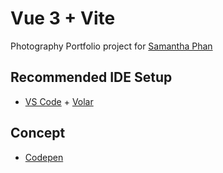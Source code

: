# Vue 3 + Vite

Photography Portfolio project for [Samantha Phan](https://www.flickr.com/photos/samantha_phan2000/albums)

## Recommended IDE Setup

- [VS Code](https://code.visualstudio.com/) + [Volar](https://marketplace.visualstudio.com/items?itemName=Vue.volar)

## Concept

- [Codepen](https://codepen.io/HMelton/full/mdKVNpG)